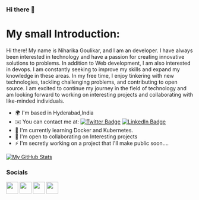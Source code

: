 
### Hi there 👋
# My small Introduction:

Hi there! My name is Niharika Goulikar, and I am an developer. I have always been interested in technology and have a passion for creating innovative solutions to problems. In addition to Web development, I am also interested in devops. I am constantly seeking to improve my skills and expand my knowledge in these areas. In my free time, I enjoy tinkering with new technologies, tackling challenging problems, and contributing to open source. I am excited to continue my journey in the field of technology and am looking forward to working on interesting projects and collaborating with like-minded individuals.

* 🌍  I'm based in Hyderabad,India
* ✉️  You can contact me at: [![Twitter Badge](https://img.shields.io/badge/Twitter-Profile-informational?style=flat&logo=twitter&logoColor=white&color=1CA2F1)](https://twitter.com/NiharikaGoulik1) [![LinkedIn Badge](https://img.shields.io/badge/LinkedIn-Profile-informational?style=flat&logo=linkedin&logoColor=white&color=#0d6da8)](https://www.linkedin.com/in/niharika-goulikar-43a2a01b0/)
* 🧠  I'm currently learning Docker and Kubernetes. 
* 🤝  I'm open to collaborating on Interesting projects
* ⚡  I'm secretly working on a project that I'll make public soon....

[![My GitHub Stats](https://github-readme-stats.vercel.app/api/?username=Niharika0104&count_private=true&theme=tokyonight&showicons=true)]()
### Socials

<p align="left"> <a href="https://discord.com/users/niharika3329" target="_blank" rel="noreferrer"><img src="https://raw.githubusercontent.com/danielcranney/readme-generator/main/public/icons/socials/discord.svg" width="32" height="32" /></a> <a href="https://github.com/Niharika0104" target="_blank" rel="noreferrer"><img src="https://raw.githubusercontent.com/danielcranney/readme-generator/main/public/icons/socials/github.svg" width="32" height="32" /></a> <a href="https://www.linkedin.com/in/niharika-goulikar-43a2a01b0/" target="_blank" rel="noreferrer"><img src="https://raw.githubusercontent.com/danielcranney/readme-generator/main/public/icons/socials/linkedin.svg" width="32" height="32" /></a> <a href="https://twitter.com/NiharikaGoulik1" target="_blank" rel="noreferrer"><img src="https://raw.githubusercontent.com/danielcranney/readme-generator/main/public/icons/socials/twitter.svg" width="32" height="32" /></a></p>
